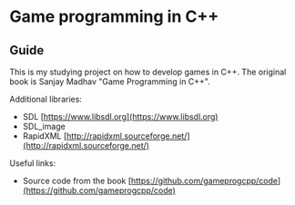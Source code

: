 # Game programming in C++

## Guide

This is my studying project on how to develop games in C++. The original book is Sanjay Madhav "Game Programming in C++".

Additional libraries:

* SDL [https://www.libsdl.org](https://www.libsdl.org)
* SDL_image
* RapidXML [http://rapidxml.sourceforge.net/](http://rapidxml.sourceforge.net/)

Useful links:

* Source code from the book [https://github.com/gameprogcpp/code](https://github.com/gameprogcpp/code)